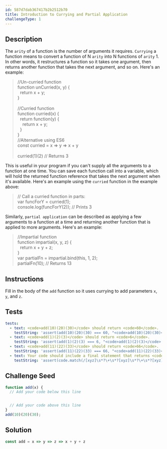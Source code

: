 ```yaml
---
id: 587d7dab367417b2b2512b70
title: Introduction to Currying and Partial Application
challengeType: 1
---
```


## Description
<section id='description'>
The <code>arity</code> of a function is the number of arguments it requires. <code>Currying</code> a function means to convert a function of N <code>arity</code> into N functions of <code>arity</code> 1.
In other words, it restructures a function so it takes one argument, then returns another function that takes the next argument, and so on.
Here's an example:
<blockquote>//Un-curried function<br>function unCurried(x, y) {<br>&nbsp;&nbsp;return x + y;<br>}<br><br>//Curried function<br>function curried(x) {<br>&nbsp;&nbsp;return function(y) {<br>&nbsp;&nbsp;&nbsp;&nbsp;return x + y;<br>&nbsp;&nbsp;}<br>}
<br>//Alternative using ES6
<br>const curried = x => y => x + y
<br>
<br>curried(1)(2) // Returns 3</blockquote>
This is useful in your program if you can't supply all the arguments to a function at one time. You can save each function call into a variable, which will hold the returned function reference that takes the next argument when it's available. Here's an example using the <code>curried</code> function in the example above:
<blockquote>// Call a curried function in parts:<br>var funcForY = curried(1);<br>console.log(funcForY(2)); // Prints 3</blockquote>
Similarly, <code>partial application</code> can be described as applying a few arguments to a function at a time and returning another function that is applied to more arguments.
Here's an example:
<blockquote>//Impartial function<br>function impartial(x, y, z) {<br>&nbsp;&nbsp;return x + y + z;<br>}<br>var partialFn = impartial.bind(this, 1, 2);<br>partialFn(10); // Returns 13</blockquote>
</section>

## Instructions
<section id='instructions'>
Fill in the body of the <code>add</code> function so it uses currying to add parameters <code>x</code>, <code>y</code>, and <code>z</code>.
</section>

## Tests
<section id='tests'>

```yml
tests:
  - text: <code>add(10)(20)(30)</code> should return <code>60</code>.
    testString: 'assert(add(10)(20)(30) === 60, "<code>add(10)(20)(30)</code> should return <code>60</code>.");'
  - text: <code>add(1)(2)(3)</code> should return <code>6</code>.
    testString: 'assert(add(1)(2)(3) === 6, "<code>add(1)(2)(3)</code> should return <code>6</code>.");'
  - text: <code>add(11)(22)(33)</code> should return <code>66</code>.
    testString: 'assert(add(11)(22)(33) === 66, "<code>add(11)(22)(33)</code> should return <code>66</code>.");'
  - text: Your code should include a final statement that returns <code>x + y + z</code>.
    testString: 'assert(code.match(/[xyz]\s*?\+\s*?[xyz]\s*?\+\s*?[xyz]/g), "Your code should include a final statement that returns <code>x + y + z</code>.");'

```

</section>

## Challenge Seed
<section id='challengeSeed'>

<div id='js-seed'>

```js
function add(x) {
  // Add your code below this line


  // Add your code above this line
}
add(10)(20)(30);
```

</div>



</section>

## Solution
<section id='solution'>

```js
const add = x => y => z => x + y + z
```
</section>
